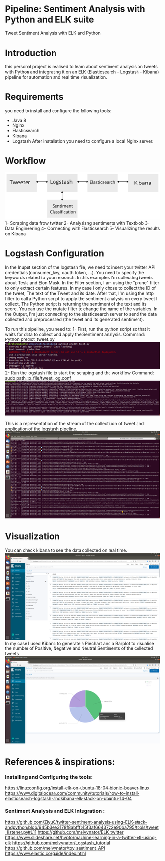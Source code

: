 # Pipeline: Sentiment Analysis with Python and ELK suite
Tweet Sentiment Analysis with ELK and Python

# Introduction
this personal project is realised to learn about sentiment analysis on tweets with Python and integrating it on an ELK (Elasticsearch - Logstash - Kibana) pipeline for automation and real time visualization.

# Requirements
you need to install and configure the following tools:
- Java 8
- Nginx
- Elasticsearch
- Kibana
- Logstash
After installation you need to configure a local Nginx server.

# Workflow
![alt text](https://github.com/ibrahimba9/sentiment_analysis_elk/blob/main/Screenshots/workflow.PNG)
1- Scraping data frow twitter
2- Analysisng sentiments with Textblob 
3- Data Engineering
4- Connecting with Elasticsearch
5- Visualizing the results on Kibana

# Logstash Configuration
In the Inuput section of the logstash file, we need to insert your twitter API credentials (consumer_key, oauth token, ...).
You need to specify the keywords related to your research. In this examples I'm collecting tweets about Tesla and Elon Musk.
In the Filter section, I am using the "prune" filter to only extract certain features. In my case i only chose to collect the ID of the tweet, The text of the Tweet and its date.
After that, I'm using the http filter to call a Python script to apply the sentiment analysis on every tweet I collect.
The Python script is returning the sentiment of the text and its score.
You can use the mutate filter to change the name of the variables.
In the Output, I'm just connecting to the elasticsearch server to send the data collected and preprocessed (the tweet and its generated sentiment).

To run this pipeline, you need to:
1- First, run the python script so that it waits for data to collect and apply the Sentiment analysis.
Command: Python predict_tweet.py
![alt text](https://github.com/ibrahimba9/sentiment_analysis_elk/blob/main/Screenshots/Screenshot%20from%202020-05-25%2003-41-54.png)
2- Run the logstash file to start the scraping and the workflow
Command: sudo path_to_file/tweet_log.conf
![alt text](https://github.com/ibrahimba9/sentiment_analysis_elk/blob/main/Screenshots/Screenshot%20from%202020-05-25%2003-33-4922222.png)

This is a representation of the stream of the collectiuon of tweet and application of the logstash pipeline.
![alt text](https://github.com/ibrahimba9/sentiment_analysis_elk/blob/main/Screenshots/Screenshot%20from%202020-05-25%2003-33-39.png)

# Visualization
You can check kibana to see the data collected on real time.
![alt text](https://github.com/ibrahimba9/sentiment_analysis_elk/blob/main/Screenshots/Screenshot%20from%202020-05-25%2003-32-06.png)
In my case I used Kibana to generate a Piechart and a Barplot to visualise the number of Positive, Negative and Neutral Sentiments of the collected tweets
![alt text](https://github.com/ibrahimba9/sentiment_analysis_elk/blob/main/Screenshots/Screenshot%20from%202020-05-25%2003-31-33.png)

# References & inspirations:
### Installing and Configuring the tools:
https://linuxconfig.org/install-elk-on-ubuntu-18-04-bionic-beaver-linux
https://www.digitalocean.com/community/tutorials/how-to-install-elasticsearch-logstash-andkibana-elk-stack-on-ubuntu-14-04

### Sentiment Analysis and ELK Integration :
https://github.com/Ziyu0/twitter-sentiment-analysis-using-ELK-stack-andpython/blob/945b3ee3178f8abfffb15f3af6643722e90ba795/tools/tweet_listener.py#L11
https://github.com/melvynator/ELK_twitter
https://www.slideshare.net/hypto/machine-learning-in-a-twitter-etl-using-elk
https://github.com/melvynator/Logstash_tutorial
https://github.com/melvynator/toy_sentiment_API
https://www.elastic.co/guide/index.html
